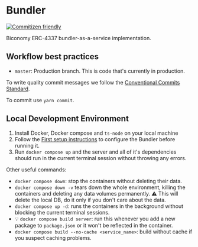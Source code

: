 # Bundler
[![Commitizen friendly](https://img.shields.io/badge/commitizen-friendly-brightgreen.svg)](http://commitizen.github.io/cz-cli/)

Biconomy ERC-4337 bundler-as-a-service implementation.

## Workflow best practices

- `master`: Production branch. This is code that's currently in production.

To write quality commit messages we follow the [Conventional Commits Standard](https://www.conventionalcommits.org/en/v1.0.0/).

To commit use `yarn commit`.

## Local Development Environment

1. Install Docker, Docker compose and `ts-node` on your local machine
2. Follow the [First setup instructions](src/config/CONFIG.md#👶🏻-first-setup-instructions) to configure the Bundler before running it.
3. Run `docker compose up` and the server and all of it's dependencies should run in the current terminal session without throwing any errors.

Other useful commands:

- `docker compose down`: stop the containers without deleting their data.
- `docker compose down -v` tears down the whole environment, killing the containers and deleting any data volumes permanently. ⚠️ This will delete the local DB, do it only if you don't care about the data.
- `docker compose up -d`: runs the containers in the background without blocking the current terminal sessions.
- 💡 `docker compose build server`: run this whenever you add a new package to `package.json` or it won't be reflected in the container.
- `docker compose build --no-cache <service_name>`: build without cache if you suspect caching problems.
